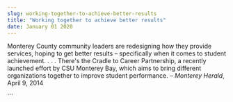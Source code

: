 ```yaml
---
slug: working-together-to-achieve-better-results
title: "Working together to achieve better results"
date: January 01 2020
---
```


 
<p>
  Monterey County community leaders are redesigning how they provide services,
  hoping to get better results – specifically when it comes to student
  achievement. . . . There's the Cradle to Career Partnership, a recently
  launched effort by CSU Monterey Bay, which aims to bring different
  organizations together to improve student performance. –
  <em>Monterey Herald</em>, April 9, 2014
</p>
```
